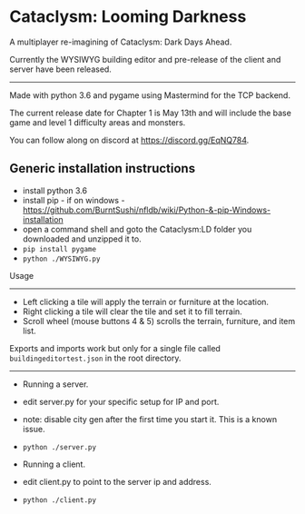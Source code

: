 Cataclysm: Looming Darkness
===

A multiplayer re-imagining of Cataclysm: Dark Days Ahead.

Currently the WYSIWYG building editor and pre-release of the client and server have been released.

----

Made with python 3.6 and pygame using Mastermind for the TCP backend.

The current release date for Chapter 1 is May 13th and will include the base game and level 1 difficulty areas and monsters.

You can follow along on discord at https://discord.gg/EqNQ784.

Generic installation instructions
---

* install python 3.6
* install pip - if on windows - https://github.com/BurntSushi/nfldb/wiki/Python-&-pip-Windows-installation
* open a command shell and goto the Cataclysm:LD folder you downloaded and unzipped it to.
* `pip install pygame`
* `python ./WYSIWYG.py`

Usage

---

* Left clicking a tile will apply the terrain or furniture at the location.
* Right clicking a tile will clear the tile and set it to fill terrain.
* Scroll wheel (mouse buttons 4 & 5) scrolls the terrain, furniture, and item list.

Exports and imports work but only for a single file called `buildingeditortest.json` in the root directory.

---

* Running a server.
* edit server.py for your specific setup for IP and port.
* note: disable city gen after the first time you start it. This is a known issue.
* `python ./server.py`

* Running a client.
* edit client.py to point to the server ip and address.
* `python ./client.py`
